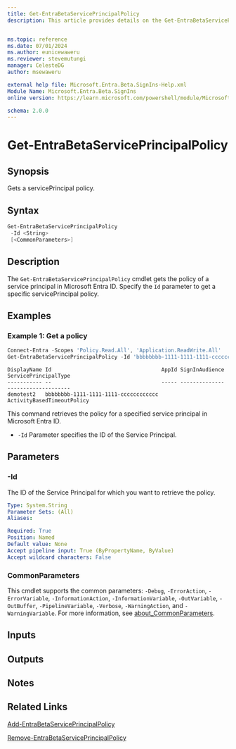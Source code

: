 ```yaml
---
title: Get-EntraBetaServicePrincipalPolicy
description: This article provides details on the Get-EntraBetaServicePrincipalPolicy command.


ms.topic: reference
ms.date: 07/01/2024
ms.author: eunicewaweru
ms.reviewer: stevemutungi
manager: CelesteDG
author: msewaweru

external help file: Microsoft.Entra.Beta.SignIns-Help.xml
Module Name: Microsoft.Entra.Beta.SignIns
online version: https://learn.microsoft.com/powershell/module/Microsoft.Entra.Beta.SignIns/Get-EntraBetaServicePrincipalPolicy

schema: 2.0.0
---
```


# Get-EntraBetaServicePrincipalPolicy

## Synopsis

Gets a servicePrincipal policy.

## Syntax

```powershell
Get-EntraBetaServicePrincipalPolicy
 -Id <String>
 [<CommonParameters>]
```

## Description

The `Get-EntraBetaServicePrincipalPolicy` cmdlet gets the policy of a service principal in Microsoft Entra ID. Specify the `Id` parameter to get a specific servicePrincipal policy.

## Examples

### Example 1: Get a policy

```powershell
Connect-Entra -Scopes 'Policy.Read.All', 'Application.ReadWrite.All'
Get-EntraBetaServicePrincipalPolicy -Id 'bbbbbbbb-1111-1111-1111-cccccccccccc'
```

```Output
DisplayName Id                                   AppId SignInAudience ServicePrincipalType
----------- --                                   ----- -------------- --------------------
demotest2   bbbbbbbb-1111-1111-1111-cccccccccccc                      ActivityBasedTimeoutPolicy
```

This command retrieves the policy for a specified service principal in Microsoft Entra ID.

- `-Id` Parameter specifies the ID of the Service Principal.

## Parameters

### -Id

The ID of the Service Principal for which you want to retrieve the policy.

```yaml
Type: System.String
Parameter Sets: (All)
Aliases:

Required: True
Position: Named
Default value: None
Accept pipeline input: True (ByPropertyName, ByValue)
Accept wildcard characters: False
```

### CommonParameters

This cmdlet supports the common parameters: `-Debug`, `-ErrorAction`, `-ErrorVariable`, `-InformationAction`, `-InformationVariable`, `-OutVariable`, `-OutBuffer`, `-PipelineVariable`, `-Verbose`, `-WarningAction`, and `-WarningVariable`. For more information, see [about_CommonParameters](https://go.microsoft.com/fwlink/?LinkID=113216).

## Inputs

## Outputs

## Notes

## Related Links

[Add-EntraBetaServicePrincipalPolicy](Add-EntraBetaServicePrincipalPolicy.md)

[Remove-EntraBetaServicePrincipalPolicy](Remove-EntraBetaServicePrincipalPolicy.md)
